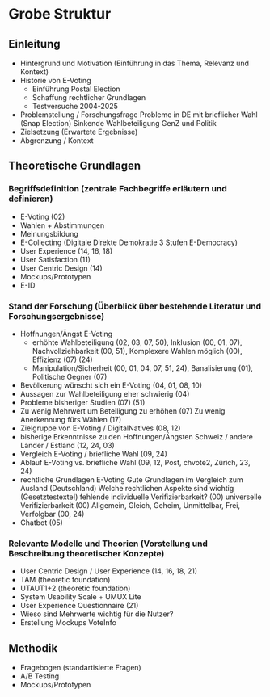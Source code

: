 # Grobe Struktur

## Einleitung
- Hintergrund und Motivation (Einführung in das Thema, Relevanz und Kontext)
- Historie von E-Voting
    - Einführung Postal Election
    - Schaffung rechtlicher Grundlagen
    - Testversuche 2004-2025
- Problemstellung / Forschungsfrage	
    Probleme in DE mit brieflicher Wahl (Snap Election)
    Sinkende Wahlbeteiligung
    GenZ und Politik
- Zielsetzung (Erwartete Ergebnisse)
- Abgrenzung / Kontext

## Theoretische Grundlagen

### Begriffsdefinition (zentrale Fachbegriffe erläutern und definieren)
- E-Voting (02)
- Wahlen + Abstimmungen
- Meinungsbildung
- E-Collecting (Digitale Direkte Demokratie 3 Stufen E-Democracy)
- User Experience (14, 16, 18)
- User Satisfaction (11)
- User Centric Design (14)
- Mockups/Prototypen
- E-ID

### Stand der Forschung (Überblick über bestehende Literatur und Forschungsergebnisse)
- Hoffnungen/Ängst E-Voting
    + erhöhte Wahlbeteiligung (02, 03, 07, 50), Inklusion (00, 01, 07), Nachvollziehbarkeit (00, 51), Komplexere Wahlen möglich (00), Effizienz (07) (24)
    - Manipulation/Sicherheit (00, 01, 04, 07, 51, 24), Banalisierung (01), Politische Gegner (07)
- Bevölkerung wünscht sich ein E-Voting (04, 01, 08, 10)
- Aussagen zur Wahlbeteiligung eher schwierig (04)
- Probleme bisheriger Studien (07) (51)
- Zu wenig Mehrwert um Beteiligung zu erhöhen (07)
    Zu wenig Anerkennung fürs Wählen (17)
- Zielgruppe von E-Voting / DigitalNatives (08, 12)
- bisherige Erkenntnisse zu den Hoffnungen/Ängsten
    Schweiz / andere Länder / Estland (12, 24, 03)
- Vergleich E-Voting / briefliche Wahl (09, 24)
- Ablauf E-Voting vs. briefliche Wahl (09, 12, Post, chvote2, Zürich, 23, 24)
- rechtliche Grundlagen E-Voting
    Gute Grundlagen im Vergleich zum Ausland (Deutschland)
    Welche rechtlichen Aspekte sind wichtig (Gesetztestexte!)
        fehlende individuelle Verifizierbarkeit? (00)
        universelle Verifizierbarkeit (00)
        Allgemein, Gleich, Geheim, Unmittelbar, Frei, Verfolgbar (00, 24)
- Chatbot (05)

###  Relevante Modelle und Theorien (Vorstellung und Beschreibung theoretischer Konzepte)
- User Centric Design / User Experience (14, 16, 18, 21)
- TAM (theoretic foundation)
- UTAUT1+2 (theoretic foundation)
- System Usability Scale + UMUX Lite
- User Experience Questionnaire (21)
- Wieso sind Mehrwerte wichtig für die Nutzer?
- Erstellung Mockups
    VoteInfo

## Methodik
- Fragebogen (standartisierte Fragen)
- A/B Testing
- Mockups/Prototypen
